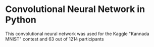 # Convolutional Neural Network in Python

This convolutional neural network was used for the Kaggle "Kannada MNIST" contest and 63 out of 1214 participants

